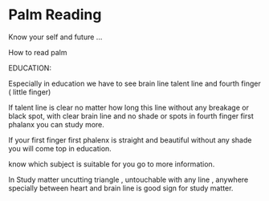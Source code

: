 # Palm Reading
Know your self and future
...

How to read palm

EDUCATION:

Especially in education we have to see brain line talent line and fourth finger ( little finger)

If talent line is clear no matter how long this line without any breakage or black spot, with clear
brain line and no shade or spots in fourth finger first phalanx you can study more.

If your first finger first phalenx is straight and beautiful without any shade you will come top in
education.

know which subject is suitable for you go to more information.

In Study matter uncutting triangle , untouchable with any line , anywhere specially between
heart and brain line is good sign for study matter.
